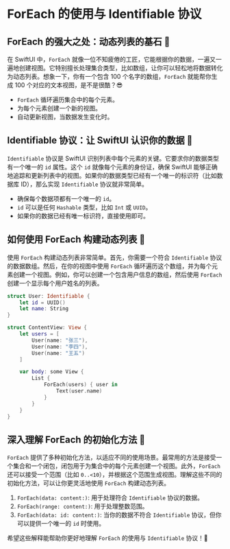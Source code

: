 ﻿# ForEach 的使用与 Identifiable 协议

## ForEach 的强大之处：动态列表的基石 💪

在 SwiftUI 中，`ForEach` 就像一位不知疲倦的工匠，它能根据你的数据，一遍又一遍地创建视图。它特别擅长处理集合类型，比如数组，让你可以轻松地将数据转化为动态列表。想象一下，你有一个包含 100 个名字的数组，`ForEach` 就能帮你生成 100 个对应的文本视图，是不是很酷？😎

*   `ForEach` 循环遍历集合中的每个元素。
*   为每个元素创建一个新的视图。
*   自动更新视图，当数据发生变化时。

## Identifiable 协议：让 SwiftUI 认识你的数据 🤝

`Identifiable` 协议是 SwiftUI 识别列表中每个元素的关键。它要求你的数据类型有一个唯一的 `id` 属性。这个 `id` 就像每个元素的身份证，确保 SwiftUI 能够正确地追踪和更新列表中的视图。如果你的数据类型已经有一个唯一的标识符（比如数据库 ID），那么实现 `Identifiable` 协议就非常简单。

*   确保每个数据项都有一个唯一的 `id`。
*   `id` 可以是任何 `Hashable` 类型，比如 `Int` 或 `UUID`。
*   如果你的数据已经有唯一标识符，直接使用即可。

## 如何使用 ForEach 构建动态列表 📝

使用 `ForEach` 构建动态列表非常简单。首先，你需要一个符合 `Identifiable` 协议的数据数组。然后，在你的视图中使用 `ForEach` 循环遍历这个数组，并为每个元素创建一个视图。例如，你可以创建一个包含用户信息的数组，然后使用 `ForEach` 创建一个显示每个用户姓名的列表。

```swift
struct User: Identifiable {
    let id = UUID()
    let name: String
}

struct ContentView: View {
    let users = [
        User(name: "张三"),
        User(name: "李四"),
        User(name: "王五")
    ]

    var body: some View {
        List {
            ForEach(users) { user in
                Text(user.name)
            }
        }
    }
}
```

## 深入理解 ForEach 的初始化方法 🧐

`ForEach` 提供了多种初始化方法，以适应不同的使用场景。最常用的方法是接受一个集合和一个闭包，闭包用于为集合中的每个元素创建一个视图。此外，`ForEach` 还可以接受一个范围（比如 `0..<10`），并根据这个范围生成视图。理解这些不同的初始化方法，可以让你更灵活地使用 `ForEach` 构建动态列表。

1.  `ForEach(data: content:)`: 用于处理符合 `Identifiable` 协议的数据。
2.  `ForEach(range: content:)`: 用于处理整数范围。
3.  `ForEach(data: id: content:)`: 当你的数据不符合 `Identifiable` 协议，但你可以提供一个唯一的 `id` 时使用。

希望这些解释能帮助你更好地理解 `ForEach` 的使用与 `Identifiable` 协议！🎉


